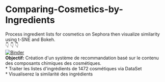 # Comparing-Cosmetics-by-Ingredients
Process ingredient lists for cosmetics on Sephora then visualize similarity using t-SNE and Bokeh.
<br>
 :point_down:  :point_down:  :point_down: 
 <br>
[![Binder](https://mybinder.org/badge_logo.svg)](https://mybinder.org/v2/gh/farahjbara/Comparing-Cosmetics-by-Ingredients/main)
<br> 
**Objectif:**
Création d'un système de recommandation basé sur le contenu des composants chimiques des cosmétiques.
<br>
                 * Traiter les listes d'ingrédients de 1472 cosmétiques via DataSet
<br>
                 * Visualiserez la similarité des ingrédients 
<br>                 

